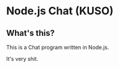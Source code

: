 # Node.js Chat  (KUSO)

## What's this?

This is a Chat program written in Node.js.

It's very shit.
